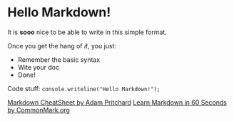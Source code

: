 # Hello Markdown!

It is **sooo** nice to be able to write in this simple format.

Once you get the hang of *it*, you just:
* Remember the basic syntax
* Wite your doc
* Done!

Code stuff: `console.writeline("Hello Markdown!");`

[Markdown CheatSheet by Adam Pritchard](https://github.com/adam-p/markdown-here/wiki/Markdown-Cheatsheet)
[Learn Markdown in 60 Seconds by CommonMark.org](http://commonmark.org/help/)
